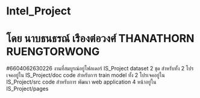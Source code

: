# Intel_Project
# โดย นาบธนธรณ์ เรืองต่อวงศ์ THANATHORN RUENGTORWONG
#6604062630226
งานที่สมบูรณ์อยู่โฟลเดอร์ IS_Project
dataset 2 ชุด สำหรับทั้ง 2 โปรเจคอยู่ใน IS_Project/doc
code สำหรับการ train model ทั้ง 2  โปรเจคอยู่ใน IS_Project/src
code สำหรับการ พัฒนา web application 4 หน้าอยู่ใน IS_Project/pages
